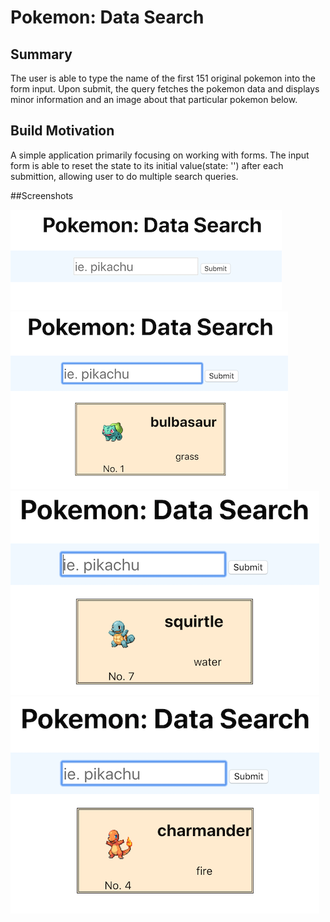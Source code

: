 # Pokemon: Data Search

## Summary
The user is able to type the name of the first 151 original pokemon into the form input. Upon submit, the query fetches the pokemon data and displays minor information and an image about that particular pokemon below. 

## Build Motivation
A simple application primarily focusing on working with forms. The input form is able to reset the state to its initial value(state: '') after each submittion, allowing user to do multiple search queries. 

##Screenshots

![](images/Search%20Bar.png)
![](images/Bulbasaur.png)
![](images/Squirtle.png)
![](images/Charmander.png)
